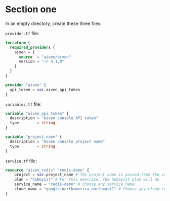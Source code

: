 # Section one 

In an empty directory, create these three files:

`provider.tf` file:

```terraform
terraform {
  required_providers {
    aiven = {
      source  = "aiven/aiven"
      version = "~> 4.1.0"
    }
  }
}

provider "aiven" {
  api_token = var.aiven_api_token
}
```

`variables.tf` file:

```terraform
variable "aiven_api_token" {
  description = "Aiven console API token"
  type        = string
}

variable "project_name" {
  description = "Aiven console project name"
  type        = string
}
```

`service.tf` file:

```terraform
resource "aiven_redis" "redis-demo" {
    project = var.project_name # The project name is passed from the variable declaration
    plan = "hobbyist" # For this exercise, the hobbyist plan will do
    service_name = "redis-demo" # Choose any service name
    cloud_name = "google-northamerica-northeast1" # Choose any cloud region from https://docs.aiven.io/docs/platform/reference/list_of_clouds
}
```
